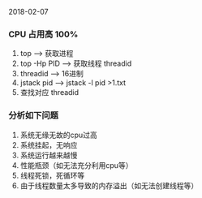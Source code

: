 2018-02-07

### CPU 占用高 100%
1. top --> 获取进程
2. top -Hp PID --> 获取线程 threadid
3. threadid --> 16进制
4. jstack pid --> jstack -l pid >1.txt
5. 查找对应  threadid  

### 分析如下问题
1. 系统无缘无故的cpu过高
1. 系统挂起，无响应
1. 系统运行越来越慢
1. 性能瓶颈（如无法充分利用cpu等）
1. 线程死锁，死循环等
1. 由于线程数量太多导致的内存溢出（如无法创建线程等）